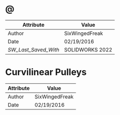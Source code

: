 # @
| Attribute | Value |
| ---  | ---     |
| Author | SixWingedFreak |
| Date | 02/19/2016 |
| _SW_Last_Saved_With_ | SOLIDWORKS 2022 |
# Curvilinear Pulleys
| Attribute | Value |
| ---  | ---     |
| Author | SixWingedFreak |
| Date | 02/19/2016 |
